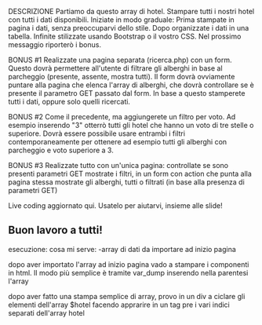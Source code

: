 DESCRIZIONE
Partiamo da questo array di hotel. Stampare tutti i nostri hotel con tutti i dati disponibili.
Iniziate in modo graduale:
Prima stampate in pagina i dati, senza preoccuparvi dello stile.
Dopo organizzate i dati in una tabella.
Infinite stilizzate usando Bootstrap o il vostro CSS.
Nel prossimo messaggio riporterò i bonus.

 BONUS #1
Realizzate una pagina separata (ricerca.php) con un form.
Questo dovrà permettere all'utente di filtrare gli alberghi in base al parcheggio (presente, assente, mostra tutti).
Il form dovrà ovviamente puntare alla pagina che elenca l'array di alberghi, che dovrà controllare se è presente il parametro GET passato dal form.
In base a questo stamperete tutti i dati, oppure solo quelli ricercati.

 BONUS #2
Come il precedente, ma aggiungerete un filtro per voto. Ad esempio inserendo "3" otterrò tutti gli hotel che hanno un voto di tre stelle o superiore.
Dovrà essere possibile usare entrambi i filtri contemporaneamente per ottenere ad esempio tutti gli alberghi con parcheggio e voto superiore a 3.

BONUS #3
Realizzate tutto con un'unica pagina:
controllate se sono presenti parametri GET
mostrate i filtri, in un form con action che punta alla pagina stessa
mostrate gli alberghi, tutti o filtrati (in base alla presenza di parametri GET)

Live coding aggiornato qui. Usatelo per aiutarvi, insieme alle slide!

Buon lavoro a tutti! 
---
esecuzione:
cosa mi serve:
-array di dati da importare ad inizio pagina

dopo aver importato l'array ad inizio pagina vado a stampare i componenti in html.
Il modo più semplice è tramite var_dump inserendo nella parentesi l'array 

dopo aver fatto una stampa semplice di array, provo in un div a ciclare gli elementi dell'array $hotel facendo apprarire in un tag pre i vari indici separati dell'array hotel








